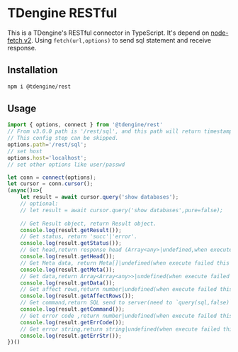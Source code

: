 # TDengine RESTful

This is a TDengine's RESTful connector in TypeScript. It's depend on [node-fetch v2](https://github.com/node-fetch/node-fetch/tree/2.x). Using `fetch(url,options)` to send sql statement and receive response.

## Installation

```bash
npm i @tdengine/rest
```

## Usage

```TypeScript
import { options, connect } from '@tdengine/rest'
// From v3.0.0 path is '/rest/sql', and this path will return timestamp in RFC3339.
// This config step can be skipped.
options.path='/rest/sql';
// set host
options.host='localhost';
// set other options like user/passwd

let conn = connect(options);
let cursor = conn.cursor();
(async()=>{
    let result = await cursor.query('show databases');
    // optional:
    // let result = await cursor.query('show databases',pure=false);
    
    // Get Result object, return Result object.
    console.log(result.getResult());
    // Get status, return 'succ'|'error'.
    console.log(result.getStatus());
    // Get head,return response head (Array<any>|undefined,when execute failed this is undefined).
    console.log(result.getHead());
    // Get Meta data, return Meta[]|undefined(when execute failed this is undefined).
    console.log(result.getMeta());
    // Get data,return Array<Array<any>>|undefined(when execute failed this is undefined).
    console.log(result.getData());
    // Get affect rows,return number|undefined(when execute failed this is undefined).
    console.log(result.getAffectRows());
    // Get command,return SQL send to server(need to `query(sql,false)`,set 'pure=false',default true).
    console.log(result.getCommand());
    // Get error code ,return number|undefined(when execute failed this is undefined).
    console.log(result.getErrCode());
    // Get error string,return string|undefined(when execute failed this is undefined).
    console.log(result.getErrStr());
})()

```
